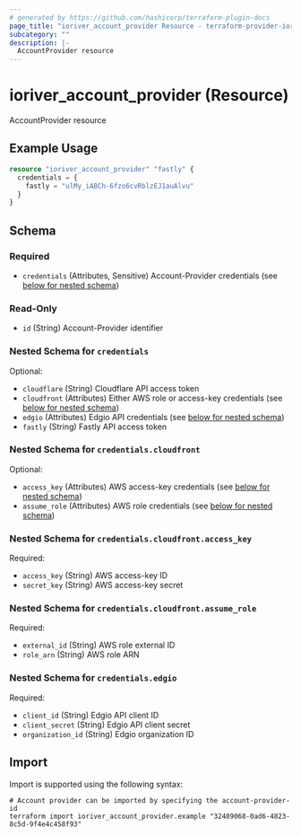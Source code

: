 ```yaml
---
# generated by https://github.com/hashicorp/terraform-plugin-docs
page_title: "ioriver_account_provider Resource - terraform-provider-ioriver"
subcategory: ""
description: |-
  AccountProvider resource
---
```


# ioriver_account_provider (Resource)

AccountProvider resource

## Example Usage

```terraform
resource "ioriver_account_provider" "fastly" {
  credentials = {
    fastly = "ulMy_iABCh-6fzo6cvRblzEJ1auAlvu"
  }
}
```

<!-- schema generated by tfplugindocs -->
## Schema

### Required

- `credentials` (Attributes, Sensitive) Account-Provider credentials (see [below for nested schema](#nestedatt--credentials))

### Read-Only

- `id` (String) Account-Provider identifier

<a id="nestedatt--credentials"></a>
### Nested Schema for `credentials`

Optional:

- `cloudflare` (String) Cloudflare API access token
- `cloudfront` (Attributes) Either AWS role or access-key credentials (see [below for nested schema](#nestedatt--credentials--cloudfront))
- `edgio` (Attributes) Edgio API credentials (see [below for nested schema](#nestedatt--credentials--edgio))
- `fastly` (String) Fastly API access token

<a id="nestedatt--credentials--cloudfront"></a>
### Nested Schema for `credentials.cloudfront`

Optional:

- `access_key` (Attributes) AWS access-key credentials (see [below for nested schema](#nestedatt--credentials--cloudfront--access_key))
- `assume_role` (Attributes) AWS role credentials (see [below for nested schema](#nestedatt--credentials--cloudfront--assume_role))

<a id="nestedatt--credentials--cloudfront--access_key"></a>
### Nested Schema for `credentials.cloudfront.access_key`

Required:

- `access_key` (String) AWS access-key ID
- `secret_key` (String) AWS access-key secret


<a id="nestedatt--credentials--cloudfront--assume_role"></a>
### Nested Schema for `credentials.cloudfront.assume_role`

Required:

- `external_id` (String) AWS role external ID
- `role_arn` (String) AWS role ARN



<a id="nestedatt--credentials--edgio"></a>
### Nested Schema for `credentials.edgio`

Required:

- `client_id` (String) Edgio API client ID
- `client_secret` (String) Edgio API client secret
- `organization_id` (String) Edgio organization ID

## Import

Import is supported using the following syntax:

```shell
# Account provider can be imported by specifying the account-provider-id
terraform import ioriver_account_provider.example "32489068-0ad6-4823-8c5d-9f4e4c458f93"
```
